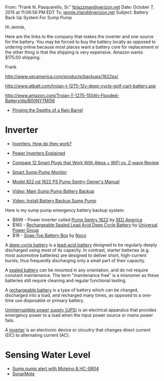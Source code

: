 From: "Frank N. Pasquarello, Sr." <fpjazzman@verizon.net>
Date: October 7, 2015 at 11:06:56 PM EDT
To: <jennie.irland@verizon.net>
Subject: Battery Back Up System For Sump Pump

Hi Jennie,

Here are the links to the company that makes the inverter and one source for
the battery.  You may be forced to buy the battery locally as opposed to
ordering online because most places want a battery core for replacement or
the other thing is that the shipping is very expensive.  Amazon wants
$175.00 shipping.


Frank

http://www.secamerica.com/products/backups/1622ps/

http://www.atbatt.com/trojan-t-1275-12v-deep-cycle-golf-cart-battery.asp

http://www.amazon.com/Trojan-T-1275-150Ah-Flooded-Battery/dp/B00NY7MI56


* [Pinging the Depths of a Rain Barrel](https://hackaday.com/2018/03/01/pinging-the-depths-of-a-rain-barrel/)


# Inverter
* [Inverters, How do they work?](https://www.youtube.com/watch?v=qVeERT4nyz8&feature=emb_rel_end)
* [Power Inverters Explained](https://www.youtube.com/watch?v=iIqhAX0I7lI)

* [Compare 12 Smart Plugs that Work With Alexa + WiFi vs. Z-wave Review](https://www.youtube.com/watch?v=9m5oAbnU19c)

* [Smart Sump Pump Monitor](https://www.hackster.io/mjwilson_16/smart-sump-pump-monitor-67bc6c?utm_source=Hackster.io+newsletter&utm_campaign=f2166f6fa8-2015_4_17_Top_projects4_16_2015&utm_medium=email&utm_term=0_6ff81e3e5b-f2166f6fa8-140225889&mc_cid=f2166f6fa8&mc_eid=9036129d51)

* [Model 822 nd 1622 PS Pump Sentry Owner's Manual](http://www.secamerica.com/wp-content/uploads/1622PS_822PS_IM.pdf)
* [Video: Main Sump Pump Battery Backup](https://www.youtube.com/watch?v=TvSZdXpqkik)
* [Video: Install Battery Backup Sump Pump](https://www.youtube.com/watch?v=SiL2JzGqcrg)

Here is my sump pump emergency battery backup system:

* $899 - Power inverter called [Pump Sentry 1622](https://www.amazon.com/Pump-Sentry-1622-Sump-America/dp/B01CPRDMSM/) by [SED America](http://www.secamerica.com/products/battery-backups/sump-pump-battery-backup-model-1622-ps/)
* $165 - [Rechargeable Sealed Lead Acid Deep Cycle Battery](https://www.amazon.com/gp/product/B00S1RT58C/ref=oh_aui_detailpage_o00_s00?ie=UTF8&psc=1) by [Universal Power Group](http://files.upgi.com:8086/UPGFileService.svc/GetSpecSheet/45978)
* $16  - [Snap-Top Battery Box](https://www.amazon.com/NOCO-HM327BKS-Snap-Top-Automotive-Batteries/dp/B004W5SG6Y/) by [Noco](https://no.co/hm327bks)

A [deep-cycle battery][01] is a [lead-acid battery][02] designed to be
regularly deeply discharged using most of its capacity.
In contrast, starter batteries (e.g. most automotive batteries)
are designed to deliver short, high-current bursts,
thus frequently discharging only a small part of their capacity.

A [sealed battery][03] can be mounted in any orientation,
and do not require constant maintenance.
The term "maintenance free" is a misnomer as these batteries still require
cleaning and regular functional testing.

A [rechargeable battery][04] is a type of battery which can be charged,
discharged into a load, and recharged many times,
as opposed to a one-time use disposable or primary battery.

[Uninterruptible power supply (UPS)][05] is an electrical apparatus that provides
emergency power to a load when the input power source or mains power fails.

A [inverter][06] is an electronic device or circuitry
that changes direct current (DC) to alternating current (AC).

# Sensing Water Level
* [Sump pump alert with Moteino & HC-SR04](https://lowpowerlab.com/2013/04/25/sump-pump-alert-with-moteino-hc-sr04/)
* [SonarMote](https://lowpowerlab.com/guide/sonarmote/)




[01]:https://en.wikipedia.org/wiki/Deep-cycle_battery
[02]:https://en.wikipedia.org/wiki/Lead%E2%80%93acid_battery
[03]:https://en.wikipedia.org/wiki/VRLA_battery
[04]:https://en.wikipedia.org/wiki/Rechargeable_battery
[05]:https://en.wikipedia.org/wiki/Uninterruptible_power_supply
[06]:https://en.wikipedia.org/wiki/Power_inverter
[07]:
[08]:
[09]:
[10]:

